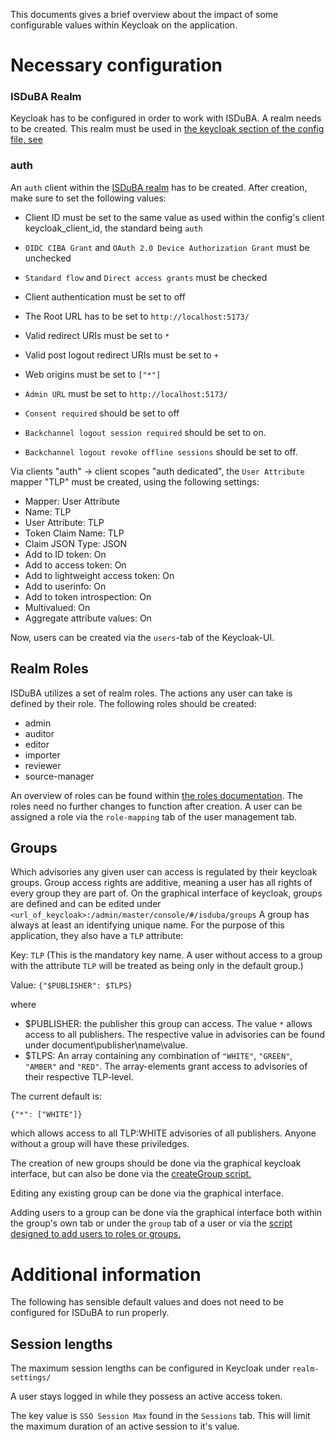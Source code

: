 <!--
 This file is Free Software under the Apache-2.0 License
 without warranty, see README.md and LICENSES/Apache-2.0.txt for details.

 SPDX-License-Identifier: Apache-2.0

 SPDX-FileCopyrightText: 2024 German Federal Office for Information Security (BSI) <https://www.bsi.bund.de>
 Software-Engineering: 2024 Intevation GmbH <https://intevation.de>
-->

This documents gives a brief overview about the impact of some configurable values within Keycloak on the application.

# Necessary configuration
 
### ISDuBA Realm

Keycloak has to be configured in order to work with ISDuBA.
A realm needs to be created. This realm must be used in [the keycloak section of the config file, see](https://github.com/ISDuBA/ISDuBA/blob/main/docs/isdubad-config.md#-section-keycloak-keycloak.)

### auth

An `auth` client within the [ISDuBA realm](#isduba-realm) has to be created.
After creation, make sure to set the following values:

 * Client ID must be set to the same value as used within the config's client keycloak_client_id, the standard being `auth`

 * `OIDC CIBA Grant` and `OAuth 2.0 Device Authorization Grant` must be unchecked
 * `Standard flow` and `Direct access grants` must be checked
 * Client authentication must be set to off

 * The Root URL has to be set to `http://localhost:5173/`
 * Valid redirect URIs must be set to `*`
 * Valid post logout redirect URIs must be set to `+`
 * Web origins must be set to `["*"]`
 * `Admin URL` must be set to `http://localhost:5173/`
 
 * `Consent required` should be set to off

 * `Backchannel logout session required` should be set to on.
 * `Backchannel logout revoke offline sessions` should be set to off.

Via clients "auth" -> client scopes "auth dedicated", the  `User Attribute` mapper "TLP" must be created, using
the following settings:

 * Mapper: User Attribute
 * Name: TLP
 * User Attribute: TLP
 * Token Claim Name: TLP
 * Claim JSON Type: JSON
 * Add to ID token: On
 * Add to access token: On
 * Add to lightweight access token: On
 * Add to userinfo: On
 * Add to token introspection: On
 * Multivalued: On
 * Aggregate attribute values: On

Now, users can be created via the `users`-tab of the Keycloak-UI.
 
## Realm Roles

ISDuBA utilizes a set of realm roles. The actions any user can take is defined by their role. The following roles
should be created:

 * admin
 * auditor
 * editor
 * importer
 * reviewer
 * source-manager

An overview of roles can be found within [the roles documentation](./roles.md).
The roles need no further changes to function after creation. A user can be assigned a role via the `role-mapping` tab of the user management tab.

## Groups
Which advisories any given user can access is regulated by their keycloak groups. Group access rights are additive, meaning a user has all rights of every group they are part of.
On the graphical interface of keycloak, groups are defined and can be edited under ```<url_of_keycloak>:/admin/master/console/#/isduba/groups```
A group has always at least an identifying unique name. For the purpose of this application, they also have a ```TLP``` attribute:

Key: ```TLP``` (This is the mandatory key name. A user without access to a group with the attribute ```TLP``` will be treated as being only in the default group.)

Value: ```{"$PUBLISHER": $TLPS}```

where

 - $PUBLISHER: the publisher this group can access. The value ```*``` allows access to all publishers. The respective value in advisories can be found under document\publisher\name\value. 
 - $TLPS: An array containing any combination of ```"WHITE"```, ```"GREEN"```, ```"AMBER"``` and ```"RED"```. The array-elements grant access to advisories of their respective TLP-level.

The current default is:

```{"*": ["WHITE"]}```

which allows access to all TLP:WHITE advisories of all publishers. Anyone without a group will have these priviledges.

The creation of new groups should be done via the graphical keycloak interface, but can also be done via the [createGroup script.](./scripts/keycloak/createGroup.sh)

Editing any existing group can be done via the graphical interface.

Adding users to a group can be done via the graphical interface both within the group's own tab or under the ```group``` tab of a user
or via the [script designed to add users to roles or groups.](./scripts/keycloak/assignUserToRoleAndGroup.sh)

# Additional information

The following has sensible default values and does not need to be configured for ISDuBA to run properly.

## Session lengths

The maximum session lengths can be configured
in Keycloak under ```realm-settings/```

A user stays logged in while they possess an active access token.

The key value is ```SSO Session Max``` found in the ```Sessions``` tab. This will limit the maximum duration of an active session to it's value. 
